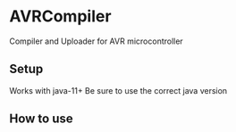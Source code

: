 # AVRCompiler
Compiler and Uploader for AVR microcontroller

## Setup
Works with java-11+
Be sure to use the correct java version

## How to use
